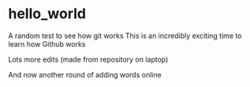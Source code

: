 # hello_world
A random test to see how git works
This is an incredibly exciting time to learn how Github works

Lots more edits (made from repository on laptop)

And now another round of adding words online
